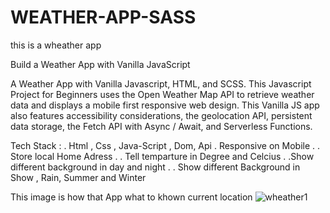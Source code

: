 # WEATHER-APP-SASS
this is a wheather app

Build a Weather App with Vanilla JavaScript

 A Weather App with Vanilla Javascript, HTML, and SCSS. This Javascript Project for Beginners uses the Open Weather Map API to retrieve weather data and displays a mobile first responsive web design. This Vanilla JS app also features accessibility considerations, the geolocation API, persistent data storage, the Fetch API with Async / Await, and Serverless Functions.


Tech Stack :
. Html , Css , Java-Script , Dom, Api
. Responsive on Mobile .
. Store local Home Adress .
. Tell temparture in Degree and Celcius .
.Show different background in day and night .
. Show different Background in Show , Rain, Summer and Winter


This image is how that App what to khown current location
![wheather1](https://user-images.githubusercontent.com/85844554/186334965-8260f91a-2eae-4736-bd59-16e2d9a663fb.png)
